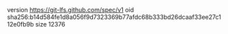 version https://git-lfs.github.com/spec/v1
oid sha256:b14d584fe1d8a056f9d7323369b77afdc68b333bd26dcaaf33ee27c112e0fb9b
size 12376

